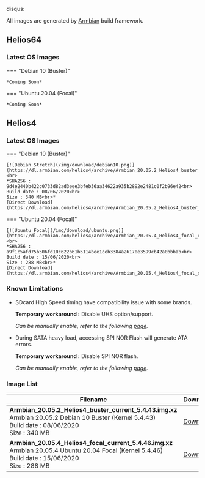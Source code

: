 disqus:

All images are generated by [Armbian](https://www.armbian.com/helios4/) build framework.

## Helios64

### Latest OS Images

=== "Debian 10 (Buster)"

    *Coming Soon*

=== "Ubuntu 20.04 (Focal)"

    *Coming Soon*


## Helios4

### Latest OS Images

=== "Debian 10 (Buster)"

    [![Debian Stretch](/img/download/debian10.png)](https://dl.armbian.com/helios4/archive/Armbian_20.05.2_Helios4_buster_current_5.4.43.img.xz)<br>
    *SHA256 : 9d4e2440b422c0733d82ad3eee3bfeb36aa34622a935b2892e2481c0f2b96e42<br>
    Build date : 08/06/2020<br>
    Size : 340 MB<br>*
    [Direct Download](https://dl.armbian.com/helios4/archive/Armbian_20.05.2_Helios4_buster_current_5.4.43.img.xz)

=== "Ubuntu 20.04 (Focal)"

    [![Ubuntu Focal](/img/download/ubuntu.png)](https://dl.armbian.com/helios4/archive/Armbian_20.05.4_Helios4_focal_current_5.4.46.img.xz)<br>
    *SHA256 : a9f1c5afd75b506fd10c622b61b5114bee1ceb3384a26170e3599cb42a0bbbab<br>
    Build date : 15/06/2020<br>
    Size : 288 MB<br>*
    [Direct Download](https://dl.armbian.com/helios4/archive/Armbian_20.05.4_Helios4_focal_current_5.4.46.img.xz)


### Known Limitations

- SDcard High Speed timing have compatibility issue with some brands.

    **Temporary workaround :** Disable UHS option/support.

    *Can be manually enable, refer to the following [page](/helios4/sdcard/).*

- During SATA heavy load, accessing SPI NOR Flash will generate ATA errors.

    **Temporary workaround :** Disable SPI NOR flash.

    *Can be manually enable, refer to the following [page](/helios4/spi/).*


### Image List

Filename | Download | SHA256
---------|----------|----
**Armbian_20.05.2_Helios4_buster_current_5.4.43.img.xz**<br>Armbian 20.05.2 Debian 10 Buster (Kernel 5.4.43)<br>Build date : 08/06/2020<br>Size : 340 MB|[Download](https://dl.armbian.com/helios4/archive/Armbian_20.05.2_Helios4_buster_current_5.4.43.img.xz)|9d4e2440b422c0733d82ad3eee3bfeb36aa34622a935b2892e2481c0f2b96e42
**Armbian_20.05.4_Helios4_focal_current_5.4.46.img.xz**<br>Armbian 20.05.4 Ubuntu 20.04 Focal (Kernel 5.4.46)<br>Build date : 15/06/2020<br>Size : 288 MB|[Download](https://dl.armbian.com/helios4/archive/Armbian_20.05.4_Helios4_focal_current_5.4.46.img.xz)|a9f1c5afd75b506fd10c622b61b5114bee1ceb3384a26170e3599cb42a0bbbab
